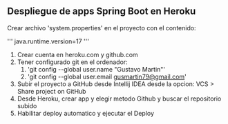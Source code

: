 
## Despliegue de apps Spring Boot en Heroku

Crear archivo 'system.properties' en el proyecto con el contenido:

'''
java.runtime.version=17
'''

1. Crear cuenta en heroku.com y github.com
2. Tener configurado git en el ordenador:
    1. 'git config --global user.name "Gustavo Martin"'
    2. 'git config --global user.email gusmartin79@gmail.com'
3. Subir el proyecto a GitHub desde Intellij IDEA desde la opcion: VCS > Share project on GitHub
4. Desde Heroku, crear app y elegir metodo Github y buscar el repositorio subido
5. Habilitar deploy automatico y ejecutar el Deploy